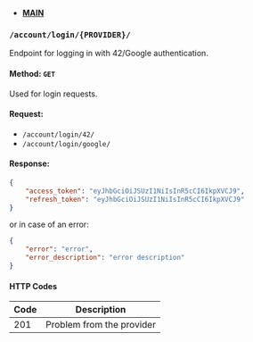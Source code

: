 
* **[MAIN](https://github.com/7h3Y055/ft_transcendence/blob/main/backend/documentation/main.md)**


### `/account/login/{PROVIDER}/`
Endpoint for logging in with 42/Google authentication.

#### Method: `GET`
Used for login requests.

#### Request:
* `/account/login/42/`
* `/account/login/google/`

#### Response:
```json
{
    "access_token": "eyJhbGciOiJSUzI1NiIsInR5cCI6IkpXVCJ9",
    "refresh_token": "eyJhbGciOiJSUzI1NiIsInR5cCI6IkpXVCJ9"
}
```
or in case of an error:
```json
{
    "error": "error",
    "error_description": "error description"
}
```

#### HTTP Codes

| Code | Description                |
|------|----------------------------|
| 201  | Problem from the provider  |

